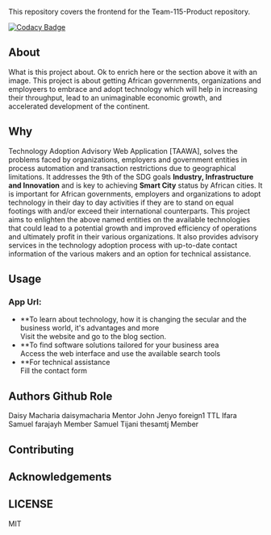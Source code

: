 This repository covers the frontend for the Team-115-Product repository. 

[![Codacy Badge](https://api.codacy.com/project/badge/Grade/ac7bec0e403a46c38a347f0d0a47632a)](https://app.codacy.com/gh/BuildForSDG/Team-115-Frontend?utm_source=github.com&utm_medium=referral&utm_content=BuildForSDG/Team-115-Frontend&utm_campaign=Badge_Grade_Settings)


## About

What is this project about. Ok to enrich here or the section above it with an image. 
This project is about getting African governments, organizations and employeers to embrace and adopt technology which will help in increasing their throughput, lead to an unimaginable economic growth, and accelerated development of the continent. 

## Why
Technology Adoption Advisory Web Application [TAAWA], solves the problems faced by organizations, employers and government entities in process automation and transaction restrictions due to geographical limitations. 
It addresses the 9th of the SDG goals **Industry, Infrastructure and Innovation** and is key to achieving **Smart City** status by African cities.
It is important for African governments, employers and organizations to adopt technology in their day to day activities if they are to stand on equal footings with and/or exceed their international counterparts. 
This project aims to enlighten the above named entities on the available technologies that could lead to a potential growth and improved efficiency of operations and ultimately profit in their various organizations. It also provides advisory services in the technology adoption process with up-to-date contact information of the various makers and an option for technical assistance.

## Usage
### App Url:
- **To learn about technology, how it is changing the secular and the business world, it's advantages and more <br>
Visit the website and go to the blog section.
- **To find software solutions tailored for your business area <br>
Access the web interface and use the available search tools
- **For technical assistance <br>
Fill the contact form 

## Authors             Github                Role
Daisy Macharia         daisymacharia         Mentor
John Jenyo             foreign1              TTL
Ifara Samuel           farajayh              Member
Samuel Tijani          thesamtj              Member

## Contributing

## Acknowledgements


## LICENSE
MIT

